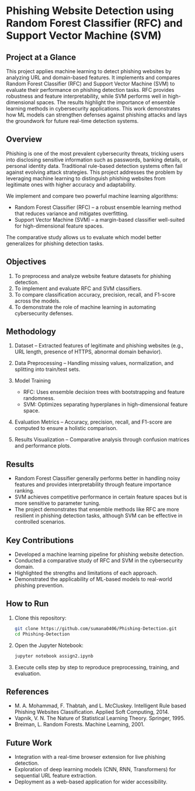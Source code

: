 # Phishing Website Detection using Random Forest Classifier (RFC) and Support Vector Machine (SVM)

## Project at a Glance

This project applies machine learning to detect phishing websites by analyzing URL and domain-based features. It implements and compares Random Forest Classifier (RFC) and Support Vector Machine (SVM) to evaluate their performance on phishing detection tasks. RFC provides robustness and feature interpretability, while SVM performs well in high-dimensional spaces. The results highlight the importance of ensemble learning methods in cybersecurity applications. This work demonstrates how ML models can strengthen defenses against phishing attacks and lays the groundwork for future real-time detection systems.

## Overview

Phishing is one of the most prevalent cybersecurity threats, tricking users into disclosing sensitive information such as passwords, banking details, or personal identity data. Traditional rule-based detection systems often fail against evolving attack strategies. This project addresses the problem by leveraging machine learning to distinguish phishing websites from legitimate ones with higher accuracy and adaptability.

We implement and compare two powerful machine learning algorithms:

* Random Forest Classifier (RFC) – a robust ensemble learning method that reduces variance and mitigates overfitting.
* Support Vector Machine (SVM) – a margin-based classifier well-suited for high-dimensional feature spaces.

The comparative study allows us to evaluate which model better generalizes for phishing detection tasks.

## Objectives

1. To preprocess and analyze website feature datasets for phishing detection.
2. To implement and evaluate RFC and SVM classifiers.
3. To compare classification accuracy, precision, recall, and F1-score across the models.
4. To demonstrate the role of machine learning in automating cybersecurity defenses.

## Methodology

1. Dataset – Extracted features of legitimate and phishing websites (e.g., URL length, presence of HTTPS, abnormal domain behavior).
2. Data Preprocessing – Handling missing values, normalization, and splitting into train/test sets.
3. Model Training

   * RFC: Uses ensemble decision trees with bootstrapping and feature randomness.
   * SVM: Optimizes separating hyperplanes in high-dimensional feature space.
4. Evaluation Metrics – Accuracy, precision, recall, and F1-score are computed to ensure a holistic comparison.
5. Results Visualization – Comparative analysis through confusion matrices and performance plots.

## Results

* Random Forest Classifier generally performs better in handling noisy features and provides interpretability through feature importance ranking.
* SVM achieves competitive performance in certain feature spaces but is more sensitive to parameter tuning.
* The project demonstrates that ensemble methods like RFC are more resilient in phishing detection tasks, although SVM can be effective in controlled scenarios.

## Key Contributions

* Developed a machine learning pipeline for phishing website detection.
* Conducted a comparative study of RFC and SVM in the cybersecurity domain.
* Highlighted the strengths and limitations of each approach.
* Demonstrated the applicability of ML-based models to real-world phishing prevention.

## How to Run

1. Clone this repository:

   ```bash
   git clone https://github.com/sumana0406/Phishing-Detection.git
   cd Phishing-Detection
   ```
2. Open the Jupyter Notebook:

   ```bash
   jupyter notebook assign2.ipynb
   ```
3. Execute cells step by step to reproduce preprocessing, training, and evaluation.

## References

* M. A. Mohammad, F. Thabtah, and L. McCluskey. Intelligent Rule based Phishing Websites Classification. Applied Soft Computing, 2014.
* Vapnik, V. N. The Nature of Statistical Learning Theory. Springer, 1995.
* Breiman, L. Random Forests. Machine Learning, 2001.

## Future Work

* Integration with a real-time browser extension for live phishing detection.
* Exploration of deep learning models (CNN, RNN, Transformers) for sequential URL feature extraction.
* Deployment as a web-based application for wider accessibility.
